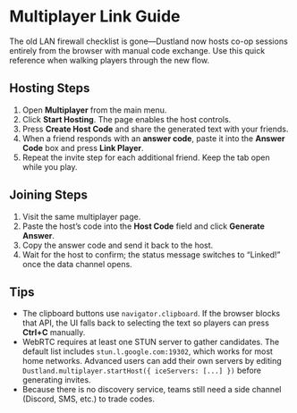 # Multiplayer Link Guide

The old LAN firewall checklist is gone—Dustland now hosts co-op sessions entirely from the browser with manual code exchange. Use this quick reference when walking players through the new flow.

## Hosting Steps
1. Open **Multiplayer** from the main menu.
2. Click **Start Hosting**. The page enables the host controls.
3. Press **Create Host Code** and share the generated text with your friends.
4. When a friend responds with an **answer code**, paste it into the **Answer Code** box and press **Link Player**.
5. Repeat the invite step for each additional friend. Keep the tab open while you play.

## Joining Steps
1. Visit the same multiplayer page.
2. Paste the host’s code into the **Host Code** field and click **Generate Answer**.
3. Copy the answer code and send it back to the host.
4. Wait for the host to confirm; the status message switches to “Linked!” once the data channel opens.

## Tips
- The clipboard buttons use `navigator.clipboard`. If the browser blocks that API, the UI falls back to selecting the text so players can press **Ctrl+C** manually.
- WebRTC requires at least one STUN server to gather candidates. The default list includes `stun.l.google.com:19302`, which works for most home networks. Advanced users can add their own servers by editing `Dustland.multiplayer.startHost({ iceServers: [...] })` before generating invites.
- Because there is no discovery service, teams still need a side channel (Discord, SMS, etc.) to trade codes.
